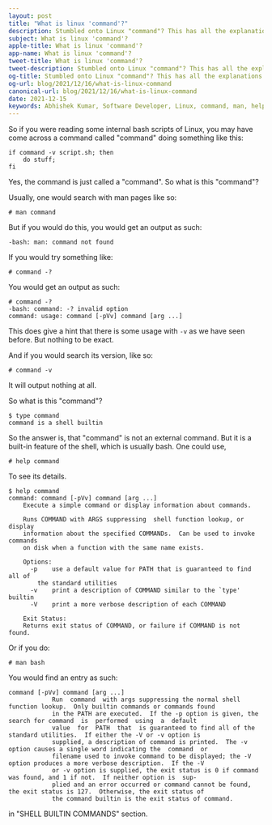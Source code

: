 ```yaml
---
layout: post
title: "What is linux 'command'?"
description: Stumbled onto Linux "command"? This has all the explanations you need. 
subject: What is linux 'command'?
apple-title: What is linux 'command'?
app-name: What is linux 'command'?
tweet-title: What is linux 'command'?
tweet-description: Stumbled onto Linux "command"? This has all the explanations you need.
og-title: Stumbled onto Linux "command"? This has all the explanations you need.
og-url: blog/2021/12/16/what-is-linux-command
canonical-url: blog/2021/12/16/what-is-linux-command
date: 2021-12-15
keywords: Abhishek Kumar, Software Developer, Linux, command, man, help, bash, studying, script
---
```


So if you were reading some internal bash scripts of Linux, you may have come across a command called "command" doing something like this:
```
if command -v script.sh; then 
	do stuff; 
fi
```

Yes, the command is just called a "command". So what is this "command"? 

Usually, one would search with man pages like so:

```
# man command
```
But if you would do this, you would get an output as such:

```
-bash: man: command not found
```
If you would try something like:

```
# command -?
```

You would get an output as such:

```
# command -?
-bash: command: -? invalid option
command: usage: command [-pVv] command [arg ...]
```

This does give a hint that there is some usage with `-v` as we have seen before. But nothing to be exact.

And if you would search its version, like so:

```
# command -v
```
It will output nothing at all.

So what is this "command"?

```
$ type command
command is a shell builtin
```


So the answer is, that "command" is not an external command. But it is a built-in feature of the shell, which is usually bash. One could use,

```
# help command
```
To see its details. 

```
$ help command
command: command [-pVv] command [arg ...]
    Execute a simple command or display information about commands.

    Runs COMMAND with ARGS suppressing  shell function lookup, or display
    information about the specified COMMANDs.  Can be used to invoke commands
    on disk when a function with the same name exists.

    Options:
      -p    use a default value for PATH that is guaranteed to find all of
        the standard utilities
      -v    print a description of COMMAND similar to the `type' builtin
      -V    print a more verbose description of each COMMAND

    Exit Status:
    Returns exit status of COMMAND, or failure if COMMAND is not found.
```


Or if you do:

```
# man bash
```

You would find an entry as such:

```
command [-pVv] command [arg ...]
            Run  command  with args suppressing the normal shell function lookup.  Only builtin commands or commands found
            in the PATH are executed.  If the -p option is given, the search for command  is  performed  using  a  default
            value  for  PATH  that  is guaranteed to find all of the standard utilities.  If either the -V or -v option is
            supplied, a description of command is printed.  The -v option causes a single word indicating the  command  or
            filename used to invoke command to be displayed; the -V option produces a more verbose description.  If the -V
            or -v option is supplied, the exit status is 0 if command was found, and 1 if not.  If neither option is  sup‐
            plied and an error occurred or command cannot be found, the exit status is 127.  Otherwise, the exit status of
            the command builtin is the exit status of command.

```
in "SHELL BUILTIN COMMANDS" section.
